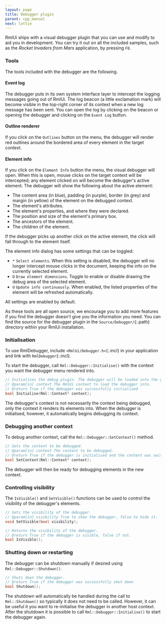 ```yaml
---
layout: page
title: Debugger plugin
parent: cpp_manual
next: lottie
---
```


RmlUi ships with a visual debugger plugin that you can use and modify to aid you in development. You can try it out on all the included samples, such as the _Rocket Invaders from Mars_ application, by pressing `F8`.

### Tools

The tools included with the debugger are the following.

#### Event log

The debugger puts in its own system interface layer to intercept the logging messages going out of RmlUi. The log beacon (a little exclamation mark) will become visible in the top-right corner of its context when a new log message has been sent. You can open the log by clicking on the beacon or opening the debugger and clicking on the `Event Log` button.

#### Outline renderer

If you click on the `Outlines` button on the menu, the debugger will render red outlines around the bordered area of every element in the target context.

#### Element info

If you click on the `Element Info` button the menu, the visual debugger will open. When this is open, mouse clicks on the target context will be intercepted; any element clicked on will become the debugger's active element. The debugger will show the following about the active element:

* The content area (in blue), padding (in purple), border (in grey) and margin (in yellow) of the element on the debugged context.
* The element's attributes.
* The element's properties, and where they were declared.
* The position and size of the element's primary box.
* The ancestors of the element.
* The children of the element. 

If the debugger picks up another click on the active element, the click will fall through to the element itself.

The element info dialog has some settings that can be toggled:

* `*` `Select elements`. When this setting is disabled, the debugger will no longer intercept mouse clicks in the document, keeping the info on the currently selected element.
* `D` `Draw element dimensions`. Toggle to enable or disable drawing the debug area of the selected element.
* `U` `Update info continuously`. When enabled, the listed properties of the element will be refreshed automatically.

All settings are enabled by default.

As these tools are all open source, we encourage you to add more features if you find the debugger doesn't give you the information you need. You can find the source for the debugger plugin in the `Source/Debugger/`{:.path} directory within your RmlUi installation.

### Initialisation

To use RmlDebugger, include `<RmlUi/Debugger.h>`{:.incl} in your application and link with `RmlDebugger`{:.incl}.

To start the debugger, call `Rml::Debugger::Initialise()` with the context you want the debugger menu rendered into.

```cpp
// Initialises the debug plugin. The debugger will be loaded into the given context.
// @param[in] context The RmlUi context to load the debugger into.
// @return True if the debugger was successfully initialised
bool Initialise(Rml::Context* context);
```

The debugger's context is not necessarily the context being debugged, only the context it renders its elements into. When the debugger is initialised, however, it automatically begins debugging its context.

### Debugging another context

To debug another context, call the `Rml::Debugger::SetContext()` method.

```cpp
// Sets the context to be debugged.
// @param[in] context The context to be debugged.
// @return True if the debugger is initialised and the context was switched, false otherwise.
bool SetContext(Rml::Context* context);
```

The debugger will then be ready for debugging elements in the new context.

### Controlling visibility

The `IsVisible()` and `SetVisible()` functions can be used to control the visibility of the debugger's elements.

```cpp
// Sets the visibility of the debugger.
// @param[in] visibility True to show the debugger, false to hide it.
void SetVisible(bool visibility);

// Returns the visibility of the debugger.
// @return True if the debugger is visible, false if not.
bool IsVisible();
```

### Shutting down or restarting

The debugger can be shutdown manually if desired using `Rml::Debugger::Shutdown()`.

```cpp
// Shuts down the debugger.
// @return True if the debugger was successfully shut down
bool Shutdown();
```

The shutdown will automatically be handled during the call to `Rml::Shutdown()` so typically it does not need to be called. However, it can be useful it you want to re-initialise the debugger in another host context. After the shutdown it is possible to call `Rml::Debugger::Initialise()`  to start the debugger again.
